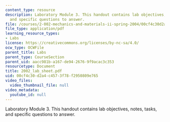 ```yaml
---
content_type: resource
description: Laboratory Module 3. This handout contains lab objectives, notes, tasks,
  and specific questions to answer.
file: /courses/2-002-mechanics-and-materials-ii-spring-2004/00cf4c30d2a4c4573f78f2950809e765_2002_lab_sheet.pdf
file_type: application/pdf
learning_resource_types:
- Labs
license: https://creativecommons.org/licenses/by-nc-sa/4.0/
ocw_type: OCWFile
parent_title: Labs
parent_type: CourseSection
parent_uid: aacc981b-a167-de94-2676-9f9acac3c353
resourcetype: Document
title: 2002_lab_sheet.pdf
uid: 00cf4c30-d2a4-c457-3f78-f2950809e765
video_files:
  video_thumbnail_file: null
video_metadata:
  youtube_id: null
---
```

Laboratory Module 3. This handout contains lab objectives, notes, tasks, and specific questions to answer.